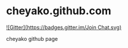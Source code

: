 cheyako.github.com
==================
[![Gitter](https://badges.gitter.im/Join Chat.svg)](https://gitter.im/cheyako/cheyako.github.com?utm_source=badge&utm_medium=badge&utm_campaign=pr-badge&utm_content=badge)

cheyako github page